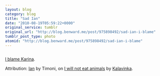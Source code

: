```yaml
---
layout: blog
category: blog
title: "Sad Ian"
date: "2010-08-19T05:59:22+0000"
original_service: tumblr
original_url: "http://blog.benward.me/post/975898492/sad-ian-i-blame"
tumblr_post_type: photo
atomid: "http://blog.benward.me/post/975898492/sad-ian-i-blame"
---
```

<figure class="photo">
  <img src="http://benward.me/res/tumblr/media/975898492/0.jpg" alt="">
</figure>

[I blame Karina](http://www.flickr.com/photos/timoni/4895499251/comment72157624633148309/).

Attribution: [Ian](http://www.flickr.com/photos/timoni/4895499251/) by Timoni, on [I will not eat animals](http://www.flickr.com/photos/kalavinka/2826965006/) by [Kalavinka](http://www.flickr.com/photos/kalavinka/).